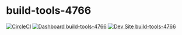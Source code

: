 # build-tools-4766

[![CircleCI](https://circleci.com/gh/pantheon-ci-bot/build-tools-4766.svg?style=shield)](https://circleci.com/gh/pantheon-ci-bot/build-tools-4766)
[![Dashboard build-tools-4766](https://img.shields.io/badge/dashboard-build_tools_4766-yellow.svg)](https://dashboard.pantheon.io/sites/915b2c61-3213-4bb6-ade5-17cd700c5b22#dev/code)
[![Dev Site build-tools-4766](https://img.shields.io/badge/site-build_tools_4766-blue.svg)](http://dev-build-tools-4766.pantheonsite.io/)